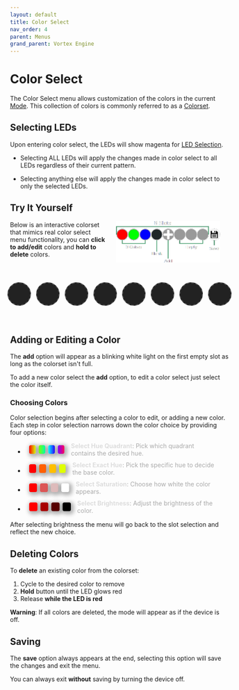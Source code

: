 ```yaml
---
layout: default
title: Color Select
nav_order: 4
parent: Menus
grand_parent: Vortex Engine
---
```


<style>
.instructions-list {
  margin: 10px;
}

.instructions-list li span {
  font-weight: normal;
  color: #aaa;
  display: block;
}

.static-box-container {
  display: flex;
  align-items: center;
}

.static-box {
  width: 30px;
  height: 30px;
  margin-right: 5px;
  border-radius: 4px;
}

.instructions-list li strong {
  font-weight: bold;
  color: #DDD;
}

.static-box {
  width: 20px;
  height: 20px;
  margin-right: 7px;
  border-radius: 4px;
  display: inline-block;
  box-shadow: 3px 3px 10px 4px rgba(0, 0, 0, 0.3);
  vertical-align: middle;
}

.static-box-container {
  display: flex;
  align-items: center;
  margin: 10px;
}

.static-box-container span {
  margin-left: 8px;
  font-size: 14px;
}

.slot {
  min-width: 50px;
  min-height: 50px;
  width: 50px;
  height: 50px;
  margin: 6px;
  border-radius: 50%;
  line-height: 50px;
  cursor: pointer;
  position: relative;
  display: inline-block;
  text-align: center;
  border: 2px solid transparent;
  transition: transform 0.2s ease-in-out, box-shadow 0.2s ease-in-out, border-color 0.2s ease-in-out;  
}

.slot.empty:hover {
  box-shadow: none;
  transform: none;
}

.slot.empty {
  box-shadow: none;
  transform: none;
}

.slot:not(.empty):hover {
  transform: scale(1.1);
}

.empty {
  background-color: #222;
  border: 2px dashed #555;
  cursor: default; /* No pointer cursor for empty slots */
}

.add-slot {
  background-color: #444;
  display: flex;
  justify-content: center;
  align-items: center;
  cursor: pointer;
  border: 2px solid #666;
}

.plus-icon {
  font-size: 64px;
  color: #fff;
  font-weight: bold;
  font-family: 'Times New Roman';
}

.save-slot {
  background-color: #888;
  background-size: cover;
}

#slots-container {
  display: flex;
  justify-content: center;
  margin-top: 50px;
  margin-bottom: 60px;
}

#color-select-diagram {
  width:240px;
  float:right;
  margin:0;
  margin-left:20px;
  margin-right:20px;
  padding:0;
}

.dropdown {
  box-shadow: 5px 5px 10px 4px rgba(0, 0, 0, 0.4);
  border-radius: 12px;
  transition: all 0.3s ease-in-out;
}

.dropdown-option {
  transition: transform 0.2s ease-in-out, box-shadow 0.2s ease-in-out, border-color 0.2s ease-in-out;
}

.dropdown-option:hover {
  transform: scale(1.1);
}

@keyframes flashRed {
  0% { 
  }
  50% {
    background-color: rgba(255, 0, 0, 0.6);
    box-shadow: 0 0 5px 2px rgba(255, 0, 0, 0.6);
  }
  100% {
  }
}

@media (max-width: 500px) {
  .slot {
    width: 40px;
    height: 40px;
    min-width: 40px;
    min-height: 40px;
    line-height: 40px;
    margin: 4px;
  }

  .plus-icon {
    font-size: 40px;
  }

  #slots-container {
    margin-top: 30px;
    margin-bottom: 40px;
  }

  #color-select-diagram {
    width:180px;
  }
}

@media (max-width: 400px) {
  .slot {
    width: 32px;
    height: 32px;
    min-width: 32px;
    min-height: 32px;
    line-height: 32px;
    margin: 4px;
  }

  .plus-icon {
    font-size: 32px;
  }

  #slots-container {
    margin-top: 30px;
    margin-bottom: 40px;
  }

  #color-select-diagram {
    width:160px;
  }
}
</style>

# Color Select

The Color Select menu allows customization of the colors in the current [Mode](mode.html). This collection of colors is commonly referred to as a [Colorset](colorsets.html).

## Selecting LEDs
Upon entering color select, the LEDs will show magenta for [LED Selection](led_selection.html).

- Selecting ALL LEDs will apply the changes made in color select to all LEDs regardless of their current pattern.

- Selecting anything else will apply the changes made in color select to only the selected LEDs.

## Try It Yourself

<img id="color-select-diagram" src="assets/images/color-select.png">

Below is an interactive colorset that mimics real color select menu functionality, you can **click to add/edit** colors and **hold to delete** colors.

<div id="slots-container">
    <div class="slot empty" data-slot="0"></div>
    <div class="slot empty" data-slot="1"></div>
    <div class="slot empty" data-slot="2"></div>
    <div class="slot empty" data-slot="3"></div>
    <div class="slot empty" data-slot="4"></div>
    <div class="slot empty" data-slot="5"></div>
    <div class="slot empty" data-slot="6"></div>
    <div class="slot empty" data-slot="7"></div>
</div>
<script src="{{ '/assets/js/ColorSelect.js' | relative_url }}"></script>

## Adding or Editing a Color
The **add** option will appear as a blinking white light on the first empty slot as long as the colorset isn't full.

To add a new color select the **add** option, to edit a color select just select the color itself.

### Choosing Colors

Color selection begins after selecting a color to edit, or adding a new color. Each step in color selection narrows down the color choice by providing four options:

<div style="margin-bottom:15px">
<ul class="instructions-list">
<li>
<div class="static-box-container">
<div class="static-box" style="background: linear-gradient(to right, hsl(0, 100%, 50%), hsl(70, 100%, 50%));"></div>
<div class="static-box" style="background: linear-gradient(to right, hsl(90, 100%, 50%), hsl(160, 100%, 50%));"></div>
<div class="static-box" style="background: linear-gradient(to right, hsl(180, 100%, 50%), hsl(250, 100%, 50%));"></div>
<div class="static-box" style="background: linear-gradient(to right, hsl(270, 100%, 50%), hsl(340, 100%, 50%));"></div>
<span><strong>Select Hue Quadrant</strong>: Pick which quadrant contains the desired hue.</span>
</div>
</li>

<li>
<div class="static-box-container">
<div class="static-box" style="background-color: hsl(0, 100%, 50%);"></div>
<div class="static-box" style="background-color: hsl(22.5, 100%, 50%);"></div>
<div class="static-box" style="background-color: hsl(45, 100%, 50%);"></div>
<div class="static-box" style="background-color: hsl(67.5, 100%, 50%);"></div>
<span><strong>Select Exact Hue</strong>: Pick the specific hue to decide the base color.</span>
</div>
</li>

<li>
<div class="static-box-container">
<div class="static-box" style="background-color: hsl(0, 100%, 50%);"></div>
<div class="static-box" style="background-color: hsl(0, 66%, 60%);"></div>
<div class="static-box" style="background-color: hsl(0, 33%, 80%);"></div>
<div class="static-box" style="background-color: hsl(0, 0%, 100%);"></div>
<span><strong>Select Saturation</strong>: Choose how white the color appears.</span>
</div>
</li>

<li>
<div class="static-box-container">
<div class="static-box" style="background-color: hsl(0, 100%, 50%);"></div>
<div class="static-box" style="background-color: hsl(0, 100%, 33%);"></div>
<div class="static-box" style="background-color: hsl(0, 100%, 17%);"></div>
<div class="static-box" style="background-color: hsl(0, 100%, 0%);"></div>
<span><strong>Select Brightness</strong>: Adjust the brightness of the color.</span>
</div>
</li>
</ul>
</div>

After selecting brightness the menu will go back to the slot selection and reflect the new choice.

## Deleting Colors

To **delete** an existing color from the colorset:
 1. Cycle to the desired color to remove
 2. **Hold** button until the LED glows red
 3. Release **while the LED is red**

**Warning**: If all colors are deleted, the mode will appear as if the device is off.

## Saving

The **save** option always appears at the end, selecting this option will save the changes and exit the menu.

You can always exit **without** saving by turning the device off.